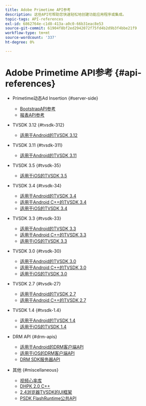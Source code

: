 ```yaml
---
title: Adobe Primetime API参考
description: 这些API可帮助您快速轻松地创建功能应用程序或集成。
topic-tags: API-references
exl-id: 6862764e-c1d8-413a-a0c0-66b31eac8e53
source-git-commit: 61904f8bf2ed2942072f75fd4b2d9b3f4bbe21f9
workflow-type: tm+mt
source-wordcount: '337'
ht-degree: 0%

---
```


# Adobe Primetime API参考 {#api-references}

+ Primetime动态Ad Insertion {#server-side}
   + [BootstrapAPI参考](../primetime-ad-insertion/technical-reference/bootstrap-api.md)
   + [报表API参考](../primetime-ad-insertion/technical-reference/report-api.md)

+ TVSDK 3.12 {#tvsdk-312}
   + [适用于Android的TVSDK 3.12](https://help.adobe.com/en_US/primetime/api/psdk/javadoc3.12/index.html)

+ TVSDK 3.11 {#tvsdk-311}
   + [适用于Android的TVSDK 3.11](https://help.adobe.com/en_US/primetime/api/psdk/javadoc3.11/index.html)

+ TVSDK 3.5 {#tvsdk-35}
   + [适用于iOS的TVSDK 3.5](https://help.adobe.com/en_US/primetime/api/psdk/appledoc_v35/index.html)

+ TVSDK 3.4 {#tvsdk-34}
   + [适用于Android的TVSDK 3.4](https://help.adobe.com/en_US/primetime/api/psdk/javadoc3.4/index.html)
   + [适用于Android C++的TVSDK 3.4](https://help.adobe.com/en_US/primetime/api/psdk/cpp_3.4/namespaces.html)
   + [适用于iOS的TVSDK 3.4](https://help.adobe.com/en_US/primetime/api/psdk/appledoc_v34/index.html)

+ TVSDK 3.3 {#tvsdk-33}
   + [适用于Android的TVSDK 3.3](https://help.adobe.com/en_US/primetime/api/psdk/javadoc3.3/index.html)
   + [适用于Android C++的TVSDK 3.3](https://help.adobe.com/en_US/primetime/api/psdk/cpp_3.3/namespaces.html)
   + [适用于iOS的TVSDK 3.3](https://help.adobe.com/en_US/primetime/api/psdk/appledoc_v33/index.html)

+ TVSDK 3.0 {#tvsdk-30}
   + [适用于Android的TVSDK 3.0](https://help.adobe.com/en_US/primetime/api/psdk/javadoc3.0/index.html)
   + [适用于Android C++的TVSDK 3.0](https://help.adobe.com/en_US/primetime/api/psdk/cpp_3.0/namespaces.html)
   + [适用于iOS的TVSDK 3.0](https://help.adobe.com/en_US/primetime/api/psdk/appledoc_3/index.html)

+ TVSDK 2.7 {#tvsdk-27}
   + [适用于Android的TVSDK 2.7](https://help.adobe.com/en_US/primetime/api/psdk/javadoc_2.7/index.html)
   + [适用于Android C++的TVSDK 2.7](https://help.adobe.com/en_US/primetime/api/psdk/cpp/namespaces.html)

+ TVSDK 1.4 {#tvsdk-1.4}
   + [适用于Android的TVSDK 1.4](https://help.adobe.com/en_US/primetime/api/psdk/javadoc/index.html)
   + [适用于iOS的TVSDK 1.4](https://help.adobe.com/en_US/primetime/api/psdk/appledoc/index.html)

+ DRM API {#drm-apis}
   + [适用于Android的DRM客户端API](https://help.adobe.com/en_US/primetime/api/drm-apis/client/android/index.html)
   + [适用于iOS的DRM客户端API](https://help.adobe.com/en_US/primetime/api/drm-apis/client/ios/index.html)
   + [DRM SDK服务器API](https://help.adobe.com/en_US/primetime/api/drm-apis/server/javadocs-flashaccess-pro/)

+ 其他 {#miscellaneous}
   + [视频心率库](https://help.adobe.com/en_US/primetime/api/psdk/vhl_tvsdk_ios/index.html)
   + [DHPK 2.0 C++](https://help.adobe.com/en_US/primetime/api/psdk/psdk_doxygen/index.html)
   + [2.4浏览器TVSDK的UI框架](https://help.adobe.com/en_US/primetime/api/psdk/btvsdk-ui-framework/index.html)
   + [PSDK FlashRuntime公共API](https://help.adobe.com/en_US/primetime/api/psdk/asdoc-dhls/)
